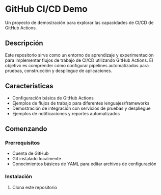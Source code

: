 # GitHub CI/CD Demo

Un proyecto de demostración para explorar las capacidades de CI/CD de GitHub Actions.

## Descripción

Este repositorio sirve como un entorno de aprendizaje y experimentación para implementar flujos de trabajo de CI/CD utilizando GitHub Actions. El objetivo es comprender cómo configurar pipelines automatizados para pruebas, construcción y despliegue de aplicaciones.

## Características

- Configuración básica de GitHub Actions
- Ejemplos de flujos de trabajo para diferentes lenguajes/frameworks
- Demostración de integración con servicios de pruebas y despliegue
- Ejemplos de notificaciones y reportes automatizados

## Comenzando

### Prerrequisitos

- Cuenta de GitHub
- Git instalado localmente
- Conocimientos básicos de YAML para editar archivos de configuración

### Instalación

1. Clona este repositorio
